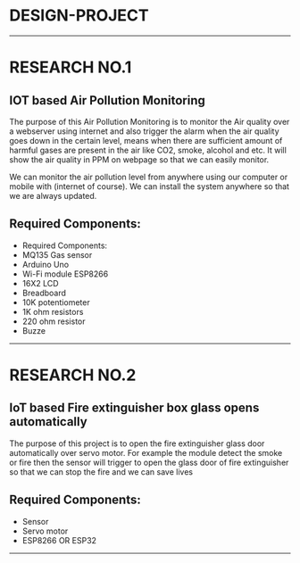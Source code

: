 # DESIGN-PROJECT

---
# RESEARCH NO.1
## IOT based Air Pollution Monitoring

The purpose of this Air Pollution Monitoring is to monitor the Air quality over a webserver using internet and also trigger the alarm when the air quality goes down in the certain level, means when there are sufficient amount of harmful gases are present in the air like CO2, smoke, alcohol and etc. It will show the air quality in PPM on webpage so that we can easily monitor.

We can monitor the air pollution level from anywhere using our computer or mobile with (internet of course). We can install the system anywhere so that we are always updated.

## Required Components:
- Required Components:
- MQ135 Gas sensor
- Arduino Uno
- Wi-Fi module ESP8266
- 16X2 LCD
- Breadboard
- 10K potentiometer
- 1K ohm resistors
- 220 ohm resistor
- Buzze

---
# RESEARCH NO.2
## IoT based Fire extinguisher box glass opens automatically 


The purpose of this project is to open the fire extinguisher glass door automatically over servo motor. For example the module detect the smoke or fire then the sensor will trigger to open the glass door of fire extinguisher so that we can stop the fire and we can save lives

## Required Components:
- Sensor
- Servo motor
- ESP8266 OR ESP32

---
# 
